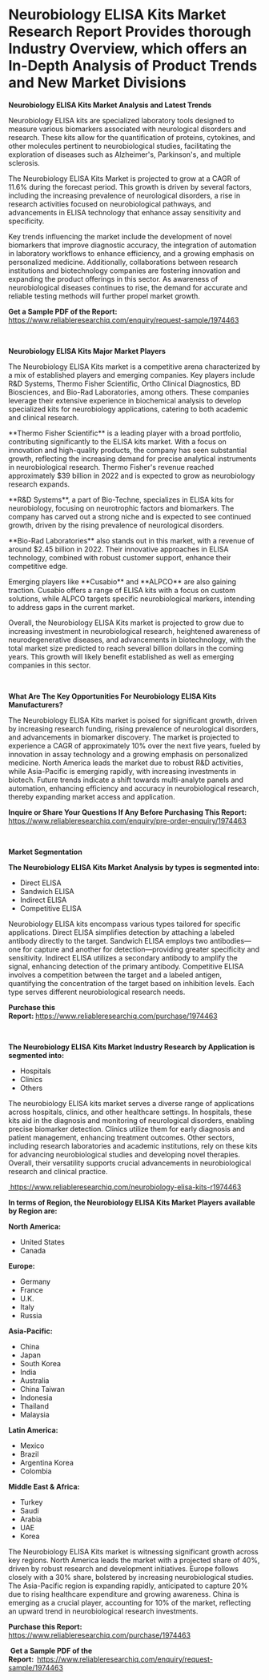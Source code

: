 <p><h1>Neurobiology ELISA Kits Market Research Report Provides thorough Industry Overview, which offers an In-Depth Analysis of Product Trends and New Market Divisions</h1></p><p><strong>Neurobiology ELISA Kits Market Analysis and Latest Trends</strong></p>
<p><p>Neurobiology ELISA kits are specialized laboratory tools designed to measure various biomarkers associated with neurological disorders and research. These kits allow for the quantification of proteins, cytokines, and other molecules pertinent to neurobiological studies, facilitating the exploration of diseases such as Alzheimer's, Parkinson's, and multiple sclerosis.</p><p>The Neurobiology ELISA Kits Market is projected to grow at a CAGR of 11.6% during the forecast period. This growth is driven by several factors, including the increasing prevalence of neurological disorders, a rise in research activities focused on neurobiological pathways, and advancements in ELISA technology that enhance assay sensitivity and specificity.</p><p>Key trends influencing the market include the development of novel biomarkers that improve diagnostic accuracy, the integration of automation in laboratory workflows to enhance efficiency, and a growing emphasis on personalized medicine. Additionally, collaborations between research institutions and biotechnology companies are fostering innovation and expanding the product offerings in this sector. As awareness of neurobiological diseases continues to rise, the demand for accurate and reliable testing methods will further propel market growth.</p></p>
<p><strong>Get a Sample PDF of the Report:&nbsp;</strong> <a href="https://www.reliableresearchiq.com/enquiry/request-sample/1974463?utm_campaign=3072&utm_medium=2&utm_source=Github&utm_content=ia&utm_term=16042025&utm_id=neurobiology-elisa-kits">https://www.reliableresearchiq.com/enquiry/request-sample/1974463</a></p>
<p>&nbsp;</p>
<p><strong>Neurobiology ELISA Kits Major Market Players</strong></p>
<p><p>The Neurobiology ELISA Kits market is a competitive arena characterized by a mix of established players and emerging companies. Key players include R&D Systems, Thermo Fisher Scientific, Ortho Clinical Diagnostics, BD Biosciences, and Bio-Rad Laboratories, among others. These companies leverage their extensive experience in biochemical analysis to develop specialized kits for neurobiology applications, catering to both academic and clinical research.</p><p>**Thermo Fisher Scientific** is a leading player with a broad portfolio, contributing significantly to the ELISA kits market. With a focus on innovation and high-quality products, the company has seen substantial growth, reflecting the increasing demand for precise analytical instruments in neurobiological research. Thermo Fisher's revenue reached approximately $39 billion in 2022 and is expected to grow as neurobiology research expands.</p><p>**R&D Systems**, a part of Bio-Techne, specializes in ELISA kits for neurobiology, focusing on neurotrophic factors and biomarkers. The company has carved out a strong niche and is expected to see continued growth, driven by the rising prevalence of neurological disorders.</p><p>**Bio-Rad Laboratories** also stands out in this market, with a revenue of around $2.45 billion in 2022. Their innovative approaches in ELISA technology, combined with robust customer support, enhance their competitive edge.</p><p>Emerging players like **Cusabio** and **ALPCO** are also gaining traction. Cusabio offers a range of ELISA kits with a focus on custom solutions, while ALPCO targets specific neurobiological markers, intending to address gaps in the current market.</p><p>Overall, the Neurobiology ELISA Kits market is projected to grow due to increasing investment in neurobiological research, heightened awareness of neurodegenerative diseases, and advancements in biotechnology, with the total market size predicted to reach several billion dollars in the coming years. This growth will likely benefit established as well as emerging companies in this sector.</p></p>
<p>&nbsp;</p>
<p><strong>What Are The Key Opportunities For Neurobiology ELISA Kits Manufacturers?</strong></p>
<p><p>The Neurobiology ELISA Kits market is poised for significant growth, driven by increasing research funding, rising prevalence of neurological disorders, and advancements in biomarker discovery. The market is projected to experience a CAGR of approximately 10% over the next five years, fueled by innovation in assay technology and a growing emphasis on personalized medicine. North America leads the market due to robust R&D activities, while Asia-Pacific is emerging rapidly, with increasing investments in biotech. Future trends indicate a shift towards multi-analyte panels and automation, enhancing efficiency and accuracy in neurobiological research, thereby expanding market access and application.</p></p>
<p><strong>Inquire or Share Your Questions If Any Before Purchasing This Report:</strong> <a href="https://www.reliableresearchiq.com/enquiry/pre-order-enquiry/1974463?utm_campaign=3072&utm_medium=2&utm_source=Github&utm_content=ia&utm_term=16042025&utm_id=neurobiology-elisa-kits">https://www.reliableresearchiq.com/enquiry/pre-order-enquiry/1974463</a></p>
<p>&nbsp;</p>
<p><strong>Market Segmentation</strong></p>
<p><strong>The Neurobiology ELISA Kits Market Analysis by types is segmented into:</strong></p>
<p><ul><li>Direct ELISA</li><li>Sandwich ELISA</li><li>Indirect ELISA</li><li>Competitive ELISA</li></ul></p>
<p><p>Neurobiology ELISA kits encompass various types tailored for specific applications. Direct ELISA simplifies detection by attaching a labeled antibody directly to the target. Sandwich ELISA employs two antibodies—one for capture and another for detection—providing greater specificity and sensitivity. Indirect ELISA utilizes a secondary antibody to amplify the signal, enhancing detection of the primary antibody. Competitive ELISA involves a competition between the target and a labeled antigen, quantifying the concentration of the target based on inhibition levels. Each type serves different neurobiological research needs.</p></p>
<p><strong>Purchase this Report:&nbsp;</strong><a href="https://www.reliableresearchiq.com/purchase/1974463?utm_campaign=3072&utm_medium=2&utm_source=Github&utm_content=ia&utm_term=16042025&utm_id=neurobiology-elisa-kits">https://www.reliableresearchiq.com/purchase/1974463</a></p>
<p>&nbsp;</p>
<p><strong>The Neurobiology ELISA Kits Market Industry Research by Application is segmented into:</strong></p>
<p><ul><li>Hospitals</li><li>Clinics</li><li>Others</li></ul></p>
<p><p>The neurobiology ELISA kits market serves a diverse range of applications across hospitals, clinics, and other healthcare settings. In hospitals, these kits aid in the diagnosis and monitoring of neurological disorders, enabling precise biomarker detection. Clinics utilize them for early diagnosis and patient management, enhancing treatment outcomes. Other sectors, including research laboratories and academic institutions, rely on these kits for advancing neurobiological studies and developing novel therapies. Overall, their versatility supports crucial advancements in neurobiological research and clinical practice.</p></p>
<p><a href="https://www.reliableresearchiq.com/neurobiology-elisa-kits-r1974463?utm_campaign=3072&utm_medium=2&utm_source=Github&utm_content=ia&utm_term=16042025&utm_id=neurobiology-elisa-kits">&nbsp;https://www.reliableresearchiq.com/neurobiology-elisa-kits-r1974463</a></p>
<p><strong>In terms of Region, the Neurobiology ELISA Kits Market Players available by Region are:</strong></p>
<p>
    <p> <strong> North America: </strong>
        <ul>
            <li>United States</li>
            <li>Canada</li>
        </ul>
        </p> 
    <p> <strong> Europe: </strong>
        <ul>
            <li>Germany</li>
            <li>France</li>
            <li>U.K.</li>
            <li>Italy</li>
            <li>Russia</li>
        </ul>
        </p> 
    <p> <strong> Asia-Pacific: </strong>
        <ul>
            <li>China</li>
            <li>Japan</li>
            <li>South Korea</li>
            <li>India</li>
            <li>Australia</li>
            <li>China Taiwan</li>
            <li>Indonesia</li>
            <li>Thailand</li>
            <li>Malaysia</li>
        </ul>
        </p> 
    <p> <strong> Latin America: </strong>
        <ul>
            <li>Mexico</li>
            <li>Brazil</li>
            <li>Argentina Korea</li>
            <li>Colombia</li>
        </ul>
        </p> 
    <p> <strong> Middle East & Africa: </strong>
        <ul>
            <li>Turkey</li>
            <li>Saudi</li>
            <li>Arabia</li>
            <li>UAE</li>
            <li>Korea</li>
        </ul>
    </p>
    </p>
<p><p>The Neurobiology ELISA Kits market is witnessing significant growth across key regions. North America leads the market with a projected share of 40%, driven by robust research and development initiatives. Europe follows closely with a 30% share, bolstered by increasing neurobiological studies. The Asia-Pacific region is expanding rapidly, anticipated to capture 20% due to rising healthcare expenditure and growing awareness. China is emerging as a crucial player, accounting for 10% of the market, reflecting an upward trend in neurobiological research investments.</p></p>
<p><strong>Purchase this Report: </strong><a href="https://www.reliableresearchiq.com/purchase/1974463?utm_campaign=3072&utm_medium=2&utm_source=Github&utm_content=ia&utm_term=16042025&utm_id=neurobiology-elisa-kits">https://www.reliableresearchiq.com/purchase/1974463</a></p>
<p>&nbsp;<strong>Get a Sample PDF of the Report:&nbsp;&nbsp;</strong><a href="https://www.reliableresearchiq.com/enquiry/request-sample/1974463?utm_campaign=3072&utm_medium=2&utm_source=Github&utm_content=ia&utm_term=16042025&utm_id=neurobiology-elisa-kits">https://www.reliableresearchiq.com/enquiry/request-sample/1974463</a></p>
<p><strong></strong></p>
<p><p></p><p></p><p></p></p>